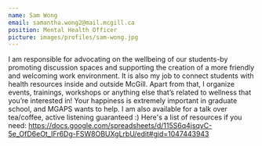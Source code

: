```yaml
---
name: Sam Wong
email: samantha.wong2@mail.mcgill.ca
position: Mental Health Officer
picture: images/profiles/sam-wong.jpg
---
```


I am responsible for advocating on the wellbeing of our students-by promoting discussion spaces and supporting the creation of a more friendly and welcoming work environment. It is also my job to connect students with health resources inside and outside McGill. Apart from that, I organize events, trainings, workshops or anything else that’s related to wellness that you’re interested in! Your happiness is extremely important in graduate school, and MGAPS wants to help. I am also available for a talk over tea/coffee, active listening guaranteed :) Here's a list of resources if you need: https://docs.google.com/spreadsheets/d/115S6q4jsqyC-5e_OfD6eOt_IFr6Dg-FSW8OBUXgLrbU/edit#gid=1047443943